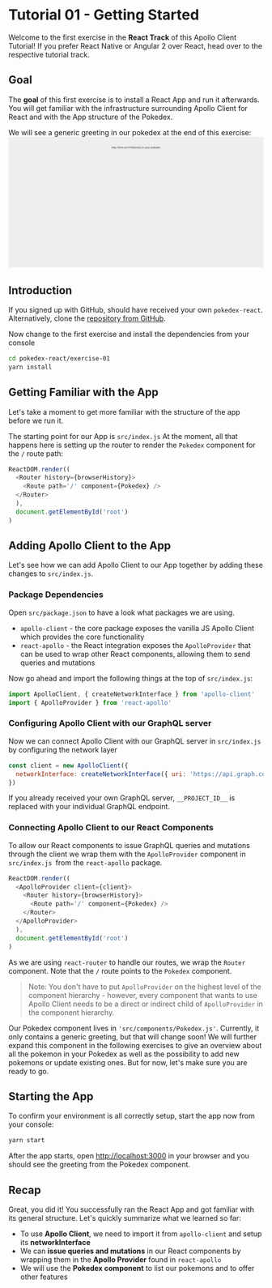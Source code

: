 # Tutorial 01 - Getting Started

Welcome to the first exercise in the **React Track** of this Apollo Client Tutorial! If you prefer React Native or Angular 2 over React, head over to the respective tutorial track.

## Goal

The **goal** of this first exercise is to install a React App and run it afterwards. You will get familiar with the infrastructure surrounding Apollo Client for React and with the App structure of the Pokedex.

We will see a generic greeting in our pokedex at the end of this exercise:
![](../images/react-exercise-01-pokedex.png)

## Introduction

If you signed up with GitHub, should have received your own `pokedex-react`. Alternatively, clone the [repository from GitHub](https://github.com/learnapollo/pokedex-react).

<!-- __DOWNLOAD_REACT__ -->

Now change to the first exercise and install the dependencies from your console

```sh
cd pokedex-react/exercise-01
yarn install
```

## Getting Familiar with the App

Let's take a moment to get more familiar with the structure of the app before we run it.

The starting point for our App is `src/index.js` At the moment, all that happens here is setting up the router to render the `Pokedex` component for the `/` route path:

```js
ReactDOM.render((
  <Router history={browserHistory}>
    <Route path='/' component={Pokedex} />
  </Router>
  ),
  document.getElementById('root')
)
```

## Adding Apollo Client to the App

Let's see how we can add Apollo Client to our App together by adding these changes to `src/index.js`.

### Package Dependencies

Open `src/package.json` to have a look what packages we are using.

* `apollo-client` - the core package exposes the vanilla JS Apollo Client which provides the core functionality
* `react-apollo` - the React integration exposes the `ApolloProvider` that can be used to wrap other React components, allowing them to send queries and mutations

Now go ahead and import the following things at the top of `src/index.js`:

```js
import ApolloClient, { createNetworkInterface } from 'apollo-client'
import { ApolloProvider } from 'react-apollo'
```

### Configuring Apollo Client with our GraphQL server

Now we can connect Apollo Client with our GraphQL server in `src/index.js` by configuring the network layer

```js
const client = new ApolloClient({
  networkInterface: createNetworkInterface({ uri: 'https://api.graph.cool/simple/v1/__PROJECT_ID__'}),
})
```

If you already received your own GraphQL server, `__PROJECT_ID__` is replaced with your individual GraphQL endpoint.

### Connecting Apollo Client to our React Components

To allow our React components to issue GraphQL queries and mutations through the client we wrap them with the `ApolloProvider` component in `src/index.js `from the `react-apollo` package.

```js
ReactDOM.render((
  <ApolloProvider client={client}>
    <Router history={browserHistory}>
      <Route path='/' component={Pokedex} />
    </Router>
  </ApolloProvider>
  ),
  document.getElementById('root')
)
```

As we are using `react-router` to handle our routes, we wrap the `Router` component. Note that the `/` route points to the `Pokedex` component.

> Note: You don't have to put `ApolloProvider` on the highest level of the component hierarchy - however, every component that wants to use Apollo Client needs to be a direct or indirect child of `ApolloProvider` in the component hierarchy.

Our Pokedex component lives in `'src/components/Pokedex.js'`. Currently, it only contains a generic greeting, but that will change soon! We will further expand this component in the following exercises to give an overview about all the pokemon in your Pokedex as well as the possibility to add new pokemons or update existing ones. But for now, let's make sure you are ready to go.

## Starting the App

To confirm your environment is all correctly setup, start the app now from your console:

```sh
yarn start
```

After the app starts, open [http://localhost:3000](http://localhost:3000) in your browser and you should see the greeting from the Pokedex component.

## Recap

Great, you did it! You successfully ran the React App and got familiar with its general structure. Let's quickly summarize what we learned so far:

* To use **Apollo Client**, we need to import it from `apollo-client` and setup its **networkInterface**
* We can **issue queries and mutations** in our React components by wrapping them in the **Apollo Provider** found in `react-apollo`
* We will use the **Pokedex component** to list our pokemons and to offer other features
